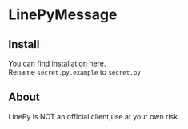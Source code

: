 # LinePyMessage
## Install
You can find installation [here](https://github.com/fadhiilrachman/line-py).  
Rename ```secret.py.example``` to ```secret.py```
## About
LinePy is NOT an official client,use at your own risk.  